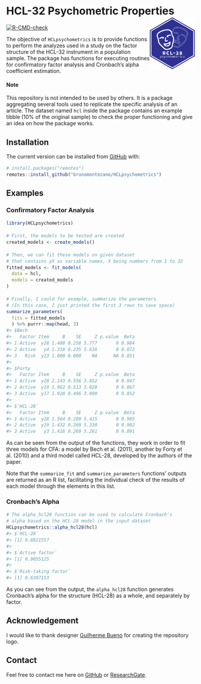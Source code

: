 
<!-- README.md is generated from README.Rmd. Please edit that file -->

# HCL-32 Psychometric Properties <a href='https://github.com/brunomontezano/HCLpsychometrics/'><img src='man/figures/logo.png' align="right" height="139" /></a>

<!-- badges: start -->

[![R-CMD-check](https://github.com/brunomontezano/HCLpsychometrics/workflows/R-CMD-check/badge.svg)](https://github.com/brunomontezano/HCLpsychometrics/actions)
<!-- badges: end -->

The objective of `HCLpsychometrics` is to provide functions to perform
the analyzes used in a study on the factor structure of the HCL-32
instrument in a population sample. The package has functions for
executing routines for confirmatory factor analysis and Cronbach’s alpha
coefficient estimation.

#### Note

This repository is not intended to be used by others. It is a package
aggregating several tools used to replicate the specific analysis of an
article. The dataset named `hcl` inside the package contains an example
tibble (10% of the original sample) to check the proper functioning and
give an idea on how the package works.

## Installation

The current version can be installed from [GitHub](https://github.com/)
with:

``` r
# install.packages("remotes")
remotes::install_github("brunomontezano/HCLpsychometrics")
```

## Examples

### Confirmatory Factor Analysis

``` r
library(HCLpsychometrics)

# First, the models to be tested are created
created_models <- create_models()

# Then, we can fit these models on given dataset
# that contains yX as variable names, X being numbers from 1 to 32
fitted_models <- fit_models(
  data = hcl,
  models = created_models
)

# Finally, I could for example, summarize the parameters
# (In this case, I just printed the first 3 rows to save space)
summarize_parameters(
  fits = fitted_models
  ) %>% purrr::map(head, 3)
#> $Bech
#>   Factor Item     B    SE     Z p.value  Beta
#> 1 Active  y28 1.488 0.258 5.777       0 0.984
#> 2 Active   y4 1.318 0.235 5.616       0 0.872
#> 3   Risk  y23 1.000 0.000    NA      NA 0.851
#> 
#> $Forty
#>   Factor Item     B    SE     Z p.value  Beta
#> 1 Active  y28 2.143 0.556 3.852       0 0.947
#> 2 Active  y19 1.962 0.513 3.828       0 0.867
#> 3 Active  y17 1.928 0.496 3.890       0 0.852
#> 
#> $`HCL-28`
#>   Factor Item     B    SE     Z p.value  Beta
#> 1 Active  y28 1.564 0.289 5.415       0 0.985
#> 2 Active  y19 1.432 0.269 5.330       0 0.902
#> 3 Active   y3 1.416 0.269 5.261       0 0.891
```

As can be seen from the output of the functions, they work in order to
fit three models for CFA: a model by Bech et al. (2011), another by
Forty et al. (2010) and a third model called HCL-28, developed by the
authors of the paper.

Note that the `summarize_fit` and `summarize_parameters` functions’
outputs are returned as an R list, facilitating the individual check of
the results of each model through the elements in this list.

### Cronbach’s Alpha

``` r
# The alpha_hcl28 function can be used to calculate Cronbach's
# alpha based on the HCL-28 model in the input dataset
HCLpsychometrics::alpha_hcl28(hcl)
#> $`HCL-28`
#> [1] 0.8821557
#> 
#> $`Active factor`
#> [1] 0.9055125
#> 
#> $`Risk-taking factor`
#> [1] 0.6307153
```

As you can see from the output, the `alpha_hcl28` function generates
Cronbach’s alpha for the structure (HCL-28) as a whole, and separately
by factor.

## Acknowledgement

I would like to thank designer [Guilherme
Bueno](https://guilhermebuenodesign.github.io/) for creating the
repository logo.

## Contact

Feel free to contact me here on
[GitHub](https://github.com/brunomontezano) or
[ResearchGate](https://www.researchgate.net/profile/Bruno-Braga-Montezano).
